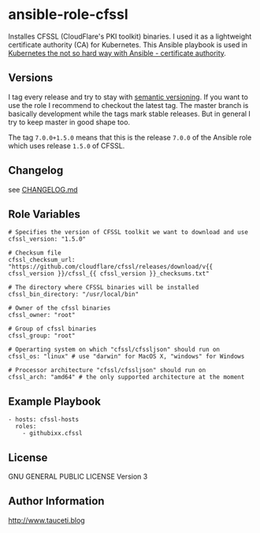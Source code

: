 ansible-role-cfssl
==================

Installes CFSSL (CloudFlare's PKI toolkit) binaries. I used it as a lightweight certificate authority (CA) for Kubernetes. This Ansible playbook is used in [Kubernetes the not so hard way with Ansible - certificate authority](https://www.tauceti.blog/post/kubernetes-the-not-so-hard-way-with-ansible-certificate-authority/).

Versions
--------

I tag every release and try to stay with [semantic versioning](http://semver.org). If you want to use the role I recommend to checkout the latest tag. The master branch is basically development while the tags mark stable releases. But in general I try to keep master in good shape too.

The tag `7.0.0+1.5.0` means that this is the release `7.0.0` of the Ansible role which uses release `1.5.0` of CFSSL.

Changelog
---------

see [CHANGELOG.md](https://github.com/githubixx/ansible-role-cfssl/blob/master/CHANGELOG.md)

Role Variables
--------------

```
# Specifies the version of CFSSL toolkit we want to download and use
cfssl_version: "1.5.0"

# Checksum file
cfssl_checksum_url: "https://github.com/cloudflare/cfssl/releases/download/v{{ cfssl_version }}/cfssl_{{ cfssl_version }}_checksums.txt"

# The directory where CFSSL binaries will be installed
cfssl_bin_directory: "/usr/local/bin"

# Owner of the cfssl binaries
cfssl_owner: "root"

# Group of cfssl binaries
cfssl_group: "root"

# Operarting system on which "cfssl/cfssljson" should run on
cfssl_os: "linux" # use "darwin" for MacOS X, "windows" for Windows

# Processor architecture "cfssl/cfssljson" should run on
cfssl_arch: "amd64" # the only supported architecture at the moment
```

Example Playbook
----------------

```
- hosts: cfssl-hosts
  roles:
    - githubixx.cfssl
```

License
-------

GNU GENERAL PUBLIC LICENSE Version 3

Author Information
------------------

http://www.tauceti.blog
